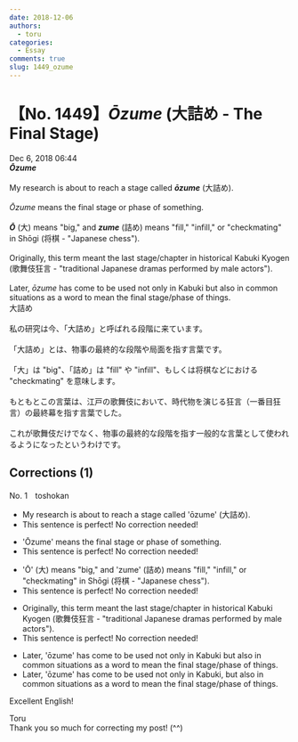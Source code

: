 ```yaml
---
date: 2018-12-06
authors:
  - toru
categories:
  - Essay
comments: true
slug: 1449_ozume
---
```


# 【No. 1449】<strong><em>Ōzume</strong></em> (大詰め - The Final Stage)
<div class="date">Dec 6, 2018 06:44</div>
<div id="post"><div id="body_show_ori">
<strong><em>Ōzume</strong></em><br/><br/>My research is about to reach a stage called <strong><em>ōzume</em></strong> (大詰め).<br/><br/><em>Ōzume</em> means the final stage or phase of something.<br/><br/><strong><em>Ō</em></strong> (大) means "big," and <strong><em>zume</em></strong> (詰め) means "fill," "infill," or "checkmating" in Shōgi (将棋 - "Japanese chess").<br/><br/>Originally, this term meant the last stage/chapter in historical Kabuki Kyogen (歌舞伎狂言 - "traditional Japanese dramas performed by male actors").<br/><br/>Later, <em>ōzume</em> has come to be used not only in Kabuki but also in common situations as a word to mean the final stage/phase of things.
</div></div>

<!-- more -->

<div id="post_ja"><div id="body_show_mo">
大詰め<br/><br/>私の研究は今、「大詰め」と呼ばれる段階に来ています。<br/><br/>「大詰め」とは、物事の最終的な段階や局面を指す言葉です。<br/><br/>「大」は "big"、「詰め」は "fill" や "infill"、もしくは将棋などにおける "checkmating" を意味します。<br/><br/>もともとこの言葉は、江戸の歌舞伎において、時代物を演じる狂言（一番目狂言）の最終幕を指す言葉でした。<br/><br/>これが歌舞伎だけでなく、物事の最終的な段階を指す一般的な言葉として使われるようになったというわけです。
</div></div>

## Corrections (1)
<div id="block"><div class="first_name"> No. 1　<span class="just_name">toshokan</span></div><div id="block2">
<ul class="correction_field">
<li class="incorrect">My research is about to reach a stage called 'ōzume' (大詰め).</li>
<li class="corrected perfect">This sentence is perfect! No correction needed!</li>
</ul>
<ul class="correction_field">
<li class="incorrect">'Ōzume' means the final stage or phase of something.</li>
<li class="corrected perfect">This sentence is perfect! No correction needed!</li>
</ul>
<ul class="correction_field">
<li class="incorrect">'Ō' (大) means "big," and 'zume' (詰め) means "fill," "infill," or "checkmating" in Shōgi (将棋 - "Japanese chess").</li>
<li class="corrected perfect">This sentence is perfect! No correction needed!</li>
</ul>
<ul class="correction_field">
<li class="incorrect">Originally, this term meant the last stage/chapter in historical Kabuki Kyogen (歌舞伎狂言 - "traditional Japanese dramas performed by male actors").</li>
<li class="corrected perfect">This sentence is perfect! No correction needed!</li>
</ul>
<ul class="correction_field">
<li class="incorrect">Later, 'ōzume' has come to be used not only in Kabuki but also in common situations as a word to mean the final stage/phase of things.</li>
<li class="corrected correct">
Later, 'ōzume' has come to be used not only in Kabuki, but also in common situations as a word to mean the final stage/phase of things.
</li>
</ul>
<p class="comment_small">
 Excellent English!
</p>

</div><div class="name"><span class="just_name">Toru</span><br>
Thank you so much for correcting my post! (^^)
</div>
</div>
